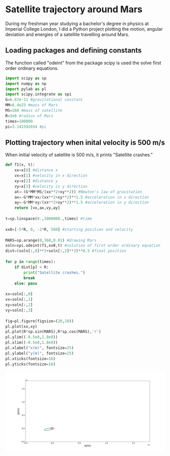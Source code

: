 # Satellite trajectory around Mars

During my freshman year studying a bachelor's degree in physics at Imperial College London, I did a Python project plotting the motion, angular deviation and energies of a satellite travelling around Mars.

## Loading packages and defining constants
The function called "odeint" from the package scipy is used the solve first order ordinary equations.

```python
import scipy as sp
import numpy as np
import pylab as pl
import scipy.integrate as spi
G=6.67e-11 #gravitational constant
MM=6.4e23 #mass of Mars
MS=260 #mass of satellite
R=3e6 #radius of Mars
times=100000
pi=3.141592654 #pi
```

## Plotting trajectory when inital velocity is 500 m/s
When initial velocity of satellite is 500 m/s, it prints "Satellite crashes."

```python
def f1(x, t):
    xx=x[0] #distance x
    vx=x[1] #velocity in x direction
    xy=x[2] #distance y
    vy=x[3] #velocity in y direction
    at=-(G*MM*MS/(xx**2+xy**2)) #Newton's law of gravitation
    ax=-G*MM*xx/(xx**2+xy**2)**1.5 #acceleration in x direction
    ay=-G*MM*xy/(xx**2+xy**2)**1.5 #acceleration in y direction
    return [vx,ax,vy,ay]
    
t=sp.linspace(0.,1000000.,times) #time

xx0=[-5*R, 0, -2*R, 500] #starting position and velocity

MARS=sp.arange(0,360,0.01) #drawing Mars
soln=spi.odeint(f1,xx0,t) #solution of first order ordinary equation
dist=(soln[:,0]**2+soln[:,2]**2)**0.5 #final position

for p in range(times):
    if dist[p] < R:
        print("Satellite crashes.")
        break
    else: pass

xx=soln[:,0]
vx=soln[:,1]
xy=soln[:,2]
vy=soln[:,3]

fig=pl.figure(figsize=(20,10))
pl.plot(xx,xy)
pl.plot(R*sp.sin(MARS),R*sp.cos(MARS),'r')
pl.ylim((-0.5e8,1.8e8))
pl.xlim((-0.5e8,1.8e8))
pl.xlabel("x(m)", fontsize=25)
pl.ylabel("y(m)", fontsize=25)
pl.xticks(fontsize=16)
pl.yticks(fontsize=16)
```

<img src="https://github.com/FlorisWu/satellite-around-Mars/blob/master/trajectory_500.jpg?raw=true" width="900"/>
